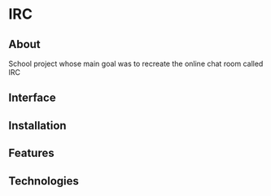 # IRC

## About
School project whose main goal was to recreate the online chat room called IRC

## Interface

## Installation

## Features


## Technologies